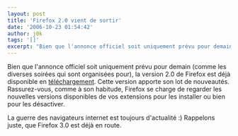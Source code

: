 ```yaml
---
layout: post
title: 'Firefox 2.0 vient de sortir'
date: '2006-10-23 01:54:42'
author: j0k
tags: '[]'
excerpt: "Bien que l'annonce officiel soit uniquement prévu pour demain (comme les diverses soirées qui sont organisées pour), la version 2.0 de Firefox est déjà disponible en [téléchargement](http://ftp-mozilla.netscape.com/pub/mozilla.org/firefox/releases/2.0/win32/fr/Firefox%20Setup%202.0.exe).     \nCette version apporte son lot de nouveautés. Rassurez-vous,      …"
---
```


Bien que l'annonce officiel soit uniquement prévu pour demain (comme les diverses soirées qui sont organisées pour), la version 2.0 de Firefox est déjà disponible en [téléchargement](http://ftp-mozilla.netscape.com/pub/mozilla.org/firefox/releases/2.0/win32/fr/Firefox%20Setup%202.0.exe).
Cette version apporte son lot de nouveautés. Rassurez-vous, comme à son habitude, Firefox se charge de regarder les nouvelles versions disponibles de vos extensions pour les installer ou bien pour les désactiver.

La guerre des navigateurs internet est toujours d'actualité :)   Rappelons juste, que Firefox 3.0 est déjà en route.
